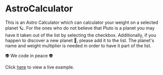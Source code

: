 # AstroCalculator

This is an Astro Calculator which can calculator your weight on a selected planet 🪐. For the ones who do not believe that Pluto is a planet you may have it taken out of the list by selecting the checkbox. Additionally, if you happen to discover a new planet 🔭, please add it to the list. The planet's name and weight multiplier is needed in order to have it part of the list. 

👽 We code in peace 👽

Click [here](https://trankerry.github.io/WEB102-AstroCalculator/) to view a live example.
